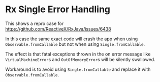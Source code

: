 # Rx Single Error Handling

This shows a repro case for https://github.com/ReactiveX/RxJava/issues/6438

In this case the same exact code will crash the app when using `Observable.fromCallable` but not when using `Single.fromCallable`.

The effect is that fatal exceptions thrown in the on error message like `VirtualMachineError`s and `OutOfMemoryError`s will be silently swallowed.

Workaround is to avoid using `Single.fromCallable` and replace it with `Observable.fromCallable`.
